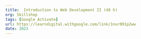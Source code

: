 ```yaml
---
title:  Introduction to Web Development II (40 h)
org: Skillshop
tags: [Google Activate]
url: https://learndigital.withgoogle.com/link/1nur091p2ww
date: 2023
---
```

